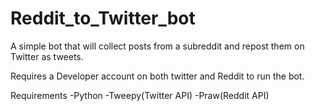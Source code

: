 # Reddit_to_Twitter_bot

A simple bot that will collect posts from a subreddit and repost them on Twitter as tweets.

Requires a Developer account on both twitter and Reddit to run the bot.

Requirements
-Python
-Tweepy(Twitter API)
-Praw(Reddit API)
